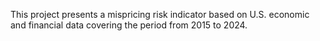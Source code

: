 This project presents a mispricing risk indicator based on U.S. economic and financial data covering the period from 2015 to 2024.
